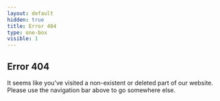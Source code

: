 ```yaml
---
layout: default
hidden: true
title: Error 404
type: one-box
visible: 1
---
```


## Error 404
It seems like you've visited a non-existent or deleted part of our website. Please use the navigation bar above to go somewhere else.
